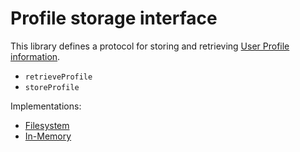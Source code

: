 # Profile storage interface

This library defines a protocol for storing and retrieving [User Profile information](https://indieauth.spec.indieweb.org/#profile-information).

- `retrieveProfile`
- `storeProfile`

Implementations:

- [Filesystem](../fs-storage/README.md)
- [In-Memory](../in-memory-storage/README.md)
